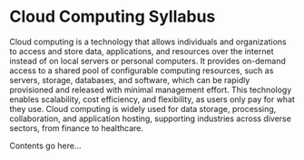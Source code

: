 # Cloud Computing Syllabus

Cloud computing is a technology that allows individuals and organizations to access and store data, applications, and resources over the internet instead of on local servers or personal computers. It provides on-demand access to a shared pool of configurable computing resources, such as servers, storage, databases, and software, which can be rapidly provisioned and released with minimal management effort. This technology enables scalability, cost efficiency, and flexibility, as users only pay for what they use. Cloud computing is widely used for data storage, processing, collaboration, and application hosting, supporting industries across diverse sectors, from finance to healthcare.

Contents go here...